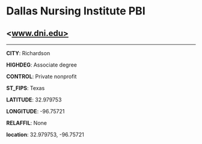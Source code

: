 # Dallas Nursing Institute PBI
## <www.dni.edu>
---
**CITY**: Richardson

**HIGHDEG**: Associate degree

**CONTROL**: Private nonprofit

**ST_FIPS**: Texas

**LATITUDE**: 32.979753

**LONGITUDE**: -96.75721

**RELAFFIL**: None

**location**: 32.979753, -96.75721